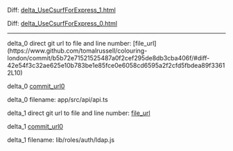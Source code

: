 Diff: [delta_UseCsurfForExpress_1.html](./delta_UseCsurfForExpress_1.html)

Diff: [delta_UseCsurfForExpress_0.html](./delta_UseCsurfForExpress_0.html)

<hr>
delta_0 direct git url to file and line number: [file_url](https://www.github.com/tomalrussell/colouring-london/commit/b5b72e71521525487a0f2cef295de8db3cba406f/#diff-42e54f3c32ae625e10b783be1e85fce0e6058cd6595a2f2cfd5fbdea89f33612L10)

delta_0 [commit_url0](https://www.github.com/tomalrussell/colouring-london/commit/b5b72e71521525487a0f2cef295de8db3cba406f)

delta_0 filename: app/src/api/api.ts



delta_1 direct git url to file and line number: [file_url](https://www.github.com/openstf/stf/commit/9119dcca6348696ea311078f2b2b672a6aa8ecc0/#diff-3012771dbee1d74ae6911a925a6aafb2f762b3d64c2f6ae42d8dbc5772184bf1L14)

delta_1 [commit_url0](https://www.github.com/openstf/stf/commit/9119dcca6348696ea311078f2b2b672a6aa8ecc0)

delta_1 filename: lib/roles/auth/ldap.js



